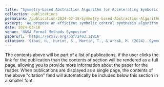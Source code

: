 ```yaml
---
title: "Symmetry-based Abstraction Algorithm for Accelerating Symbolic Control Synthesis"
collection: publications
permalink: /publication/2024-03-18-Symmetry-based-Abstraction-Algorithm-for-Accelerating-Symbolic-Control-Synthesis
excerpt: 'We propose an efficient symbolic control synthesis algorithm for equivariant continuous-time dynamical systems to satisfy reach-avoid specifications...'
date: 2024-03-18
venue: 'NASA Formal Methods Symposium'
paperurl: 'https://arxiv.org/pdf/2403.11816'
citation: 'Sibai, H., Huriot, S., Martin, T., & Arcak, M. (2024). Symmetry-based Abstraction Algorithm for Accelerating Symbolic Control Synthesis. arXiv preprint arXiv:2403.11816.'
---
```


The contents above will be part of a list of publications, if the user clicks the link for the publication than the contents of section will be rendered as a full page, allowing you to provide more information about the paper for the reader. When publications are displayed as a single page, the contents of the above "citation" field will automatically be included below this section in a smaller font.
